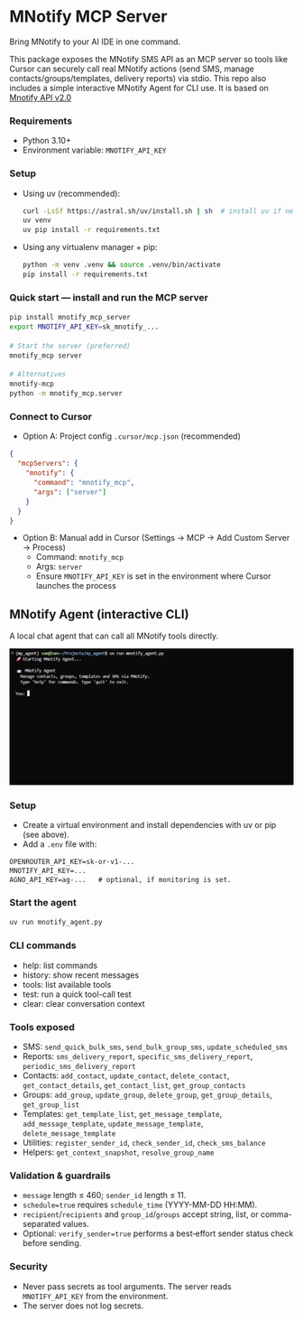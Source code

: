 # MNotify MCP Server

Bring MNotify to your AI IDE in one command.

This package exposes the MNotify SMS API as an MCP server so tools like Cursor can securely call real MNotify actions (send SMS, manage contacts/groups/templates, delivery reports) via stdio. This repo also includes a simple interactive MNotify Agent for CLI use. It is based on [Mnotify API v2.0](https://readthedocs.mnotify.com/)

### Requirements
- Python 3.10+
- Environment variable: `MNOTIFY_API_KEY`

### Setup 
- Using uv (recommended):
  ```bash
  curl -LsSf https://astral.sh/uv/install.sh | sh  # install uv if needed
  uv venv                                          
  uv pip install -r requirements.txt               
  ```
- Using any virtualenv manager + pip:
  ```bash
  python -m venv .venv && source .venv/bin/activate
  pip install -r requirements.txt
  ```

### Quick start  — install and run the MCP server
```bash
pip install mnotify_mcp_server
export MNOTIFY_API_KEY=sk_mnotify_...

# Start the server (preferred)
mnotify_mcp server

# Alternatives
mnotify-mcp
python -m mnotify_mcp.server
```

### Connect to Cursor
- Option A: Project config `.cursor/mcp.json` (recommended)
```json
{
  "mcpServers": {
    "mnotify": {
      "command": "mnotify_mcp",
      "args": ["server"]
    }
  }
}
```
- Option B: Manual add in Cursor (Settings → MCP → Add Custom Server → Process)
  - Command: `mnotify_mcp`
  - Args: `server`
  - Ensure `MNOTIFY_API_KEY` is set in the environment where Cursor launches the process



## MNotify Agent (interactive CLI)
A local chat agent that can call all MNotify tools directly.

![MNotify CLI Agent](images/mnotify_cli_agent.png)

### Setup 
- Create a virtual environment and install dependencies with uv or pip (see above).
- Add a `.env` file with:
```env
OPENROUTER_API_KEY=sk-or-v1-...
MNOTIFY_API_KEY=...
AGNO_API_KEY=ag-...   # optional, if monitoring is set.
```

### Start the agent
```bash
uv run mnotify_agent.py
```

### CLI commands
- help: list commands
- history: show recent messages
- tools: list available tools
- test: run a quick tool-call test
- clear: clear conversation context


### Tools exposed
- SMS: `send_quick_bulk_sms`, `send_bulk_group_sms`, `update_scheduled_sms`
- Reports: `sms_delivery_report`, `specific_sms_delivery_report`, `periodic_sms_delivery_report`
- Contacts: `add_contact`, `update_contact`, `delete_contact`, `get_contact_details`, `get_contact_list`, `get_group_contacts`
- Groups: `add_group`, `update_group`, `delete_group`, `get_group_details`, `get_group_list`
- Templates: `get_template_list`, `get_message_template`, `add_message_template`, `update_message_template`, `delete_message_template`
- Utilities: `register_sender_id`, `check_sender_id`, `check_sms_balance`
- Helpers: `get_context_snapshot`, `resolve_group_name`

### Validation & guardrails
- `message` length ≤ 460; `sender_id` length ≤ 11.
- `schedule=true` requires `schedule_time` (YYYY-MM-DD HH:MM).
- `recipient`/`recipients` and `group_id`/`groups` accept string, list, or comma-separated values.
- Optional: `verify_sender=true` performs a best‑effort sender status check before sending.

### Security
- Never pass secrets as tool arguments. The server reads `MNOTIFY_API_KEY` from the environment.
- The server does not log secrets.